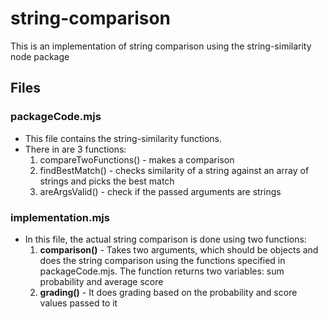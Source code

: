 # string-comparison
This is an implementation of string comparison using the string-similarity node package

## Files
### packageCode.mjs
- This file contains the string-similarity functions. 
- There in are 3 functions:
    1. compareTwoFunctions() - makes a comparison 
    2. findBestMatch() - checks similarity of a string against an array of strings and picks the best match
    3. areArgsValid() - check if the passed arguments are strings

### implementation.mjs
- In this file, the actual string comparison is done using two functions:
    1. **comparison()** - Takes two arguments, which should be objects and does the string comparison using the functions specified in packageCode.mjs.
    The function returns two variables: sum probability and average score
    2. **grading()** - It does grading based on the probability and score values passed to it 

